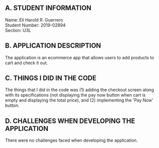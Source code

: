 ## A. STUDENT INFORMATION
Name: Eli Harold R. Guerrero <br />
Student Number: 2019-02894<br />
Section: U3L<br />

## B. APPLICATION DESCRIPTION
The application is an ecommerce app that allows users to add products to cart and check it out.

## C. THINGS I DID IN THE CODE
The things that I did in the code was (1) adding the checkout screen along with its specifications (not displaying the pay now button when cart is empty and displaying the total price), and (2) implementing the 'Pay Now' button. 

## D. CHALLENGES WHEN DEVELOPING THE APPLICATION 
There were no challenges faced when developing the application. 
